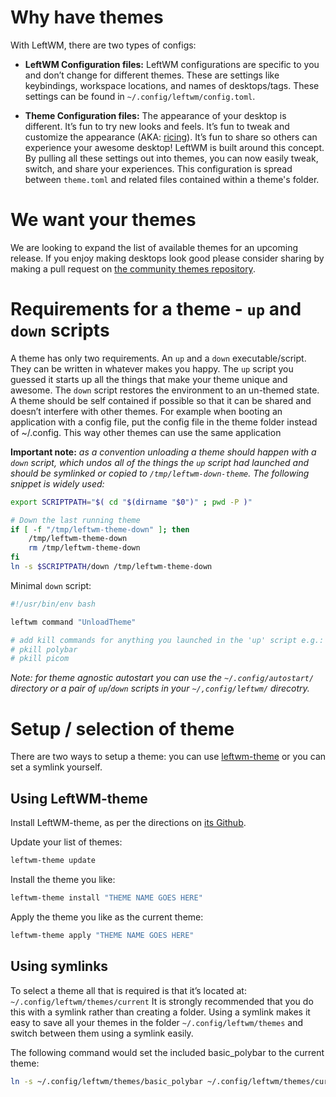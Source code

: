 # Why have themes

With LeftWM, there are two types of configs:
* **LeftWM Configuration files:** LeftWM configurations are specific to you and don’t change for different themes. These are settings like keybindings, workspace locations, and names of desktops/tags. These settings can be found in `~/.config/leftwm/config.toml`.

* **Theme Configuration files:** The appearance of your desktop is different. It’s fun to try new looks and feels. It’s fun to tweak and customize the appearance (AKA: [ricing](https://www.reddit.com/r/unixporn/comments/3iy3wd/stupid_question_what_is_ricing/)). It’s fun to share so others can experience your awesome desktop! LeftWM is built around this concept. By pulling all these settings out into themes, you can now easily tweak, switch, and share your experiences. This configuration is spread between `theme.toml` and related files contained within a theme's folder.


# We want your themes

We are looking to expand the list of available themes for an upcoming release. If you enjoy making desktops look good please consider sharing by making a pull request on [the community themes repository](https://github.com/leftwm/leftwm-community-themes).


# Requirements for a theme - `up` and `down` scripts

A theme has only two requirements. An `up` and a `down` executable/script. They can be written in whatever makes you happy. The `up` script you guessed it starts up all the things that make your theme unique and awesome. The `down` script restores the environment to an un-themed state. A theme should be self contained if possible so that it can be shared and doesn’t interfere with other themes. For example when booting an application with a config file, put the config file in the theme folder instead of ~/.config. This way other themes can use the same application 

**Important note:** *as a convention unloading a theme should happen with a `down` script, which undos all of the things the `up` script had launched and should be symlinked or copied to `/tmp/leftwm-down-theme`. The following snippet is widely used:*
```bash
export SCRIPTPATH="$( cd "$(dirname "$0")" ; pwd -P )"

# Down the last running theme
if [ -f "/tmp/leftwm-theme-down" ]; then
    /tmp/leftwm-theme-down
    rm /tmp/leftwm-theme-down
fi
ln -s $SCRIPTPATH/down /tmp/leftwm-theme-down
```
Minimal `down` script:
```bash
#!/usr/bin/env bash

leftwm command "UnloadTheme"

# add kill commands for anything you launched in the 'up' script e.g.:
# pkill polybar
# pkill picom
```
*Note: for theme agnostic autostart you can use the `~/.config/autostart/` directory or a pair of `up`/`down` scripts in your `~/,config/leftwm/` direcotry.*

# Setup / selection of theme

There are two ways to setup a theme: you can use [leftwm-theme](https://github.com/leftwm/leftwm-theme/) or you can set a symlink yourself.

## Using LeftWM-theme
Install LeftWM-theme, as per the directions on [its Github](https://github.com/leftwm/leftwm-theme).

Update your list of themes:
```bash
leftwm-theme update
```
Install the theme you like:
```bash
leftwm-theme install "THEME NAME GOES HERE"
```
Apply the theme you like as the current theme:
```bash
leftwm-theme apply "THEME NAME GOES HERE"
```

## Using symlinks

To select a theme all that is required is that it’s located at: `~/.config/leftwm/themes/current`
It is strongly recommended that you do this with a symlink rather than creating a folder. Using a symlink makes it easy to save all your themes in the folder `~/.config/leftwm/themes` and switch between them using a symlink easily.

The following command would set the included basic_polybar to the current theme:

```bash
ln -s ~/.config/leftwm/themes/basic_polybar ~/.config/leftwm/themes/current
```


